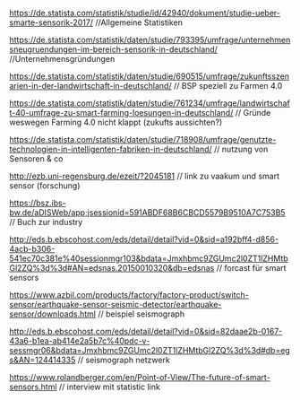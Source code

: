https://de.statista.com/statistik/studie/id/42940/dokument/studie-ueber-smarte-sensorik-2017/  //Allgemeine Statistiken

https://de.statista.com/statistik/daten/studie/793395/umfrage/unternehmensneugruendungen-im-bereich-sensorik-in-deutschland/  //Unternehmensgründungen

https://de.statista.com/statistik/daten/studie/690515/umfrage/zukunftsszenarien-in-der-landwirtschaft-in-deutschland/ // BSP speziell zu Farmen 4.0

https://de.statista.com/statistik/daten/studie/761234/umfrage/landwirtschaft-40-umfrage-zu-smart-farming-loesungen-in-deutschland/ // Gründe weswegen Farming 4.0 nicht klappt (zukufts aussichten?)

https://de.statista.com/statistik/daten/studie/718908/umfrage/genutzte-technologien-in-intelligenten-fabriken-in-deutschland/ // nutzung von Sensoren & co


http://ezb.uni-regensburg.de/ezeit/?2045181 // link zu vaakum und smart sensor (forschung)

https://bsz.ibs-bw.de/aDISWeb/app;jsessionid=591ABDF68B6CBCD5579B9510A7C753B5 // Buch zur industry

http://eds.b.ebscohost.com/eds/detail/detail?vid=0&sid=a192bff4-d856-4acb-b306-541ec70c381e%40sessionmgr103&bdata=Jmxhbmc9ZGUmc2l0ZT1lZHMtbGl2ZQ%3d%3d#AN=edsnas.20150010320&db=edsnas // forcast für smart sensors

https://www.azbil.com/products/factory/factory-product/switch-sensor/earthquake-sensor-seismic-detector/earthquake-sensor/downloads.html // beispiel seismograph

http://eds.b.ebscohost.com/eds/detail/detail?vid=0&sid=82daae2b-0167-43a6-b1ea-ab414e2a5b7c%40pdc-v-sessmgr06&bdata=Jmxhbmc9ZGUmc2l0ZT1lZHMtbGl2ZQ%3d%3d#db=egs&AN=124414335 // seismograph netzwerk

https://www.rolandberger.com/en/Point-of-View/The-future-of-smart-sensors.html // interview mit statistic link
